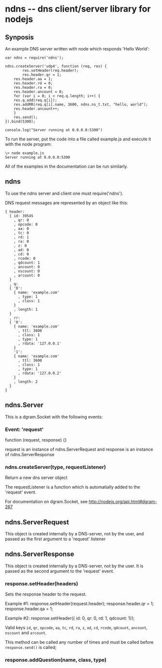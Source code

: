 ndns -- dns client/server library for nodejs
==============================

## Synposis

An example DNS server written with node which responds 'Hello World':

	var ndns = require('ndns');

	ndns.createServer('udp4', function (req, res) {
    	    res.setHeader(req.header);
    	    res.header.qr = 1;
	    res.header.aa = 1;
	    res.header.rd = 0;
	    res.header.ra = 0;
	    res.header.ancount = 0;
	    for (var i = 0; i < req.q.length; i++) {
		res.q.add(req.q[i]);
		res.addRR(req.q[i].name, 3600, ndns.ns_t.txt, "hello, world");
		res.header.ancount++;
	    }
	    res.send();
	}).bind(5300);

	console.log("Server running at 0.0.0.0:5300")

To run the server, put the code into a file called example.js and execute it
with the node program:

	\> node example.js
	Server running at 0.0.0.0:5300

All of the examples in the documentation can be run similarly.

## ndns

To use the ndns server and client one must require('ndns').

DNS request messages are represented by an object like this:

	{ header:
	  { id: 39545
	    , qr: 0
	    , opcode: 0
	    , aa: 0
	    , tc: 0
	    , rd: 1
	    , ra: 0
	    , z: 0
	    , ad: 0
	    , cd: 0
	    , rcode: 0
	    , qdcount: 1
	    , ancount: 0
	    , nscount: 0
	    , arcount: 0
	  }
	  , q: 
	  { '0': 
	    { name: 'example.com'
	      , type: 1
	      , class: 1
	    }
	    , length: 1
	  }
	  , rr: 
	  { '0': 
	    { name: 'example.com'
	      , ttl: 3600
	      , class: 1
	      , type: 1
	      , rdata: '127.0.0.1'
	    }
	    '1': 
	    { name: 'example.com'
	      , ttl: 3600
	      , class: 1
	      , type: 1
	      , rdata: '127.0.0.2'
	    }
	    , length: 2
	  }
	}

## ndns.Server

This is a dgram.Socket with the following events:

### Event: 'request'
function (request, response) {}

request is an instance of ndns.ServerRequest and response is an instance of
ndns.ServerResponse

### ndns.createServer(type, requestListener)
Return a new dns server object

The requestListener is a function which is automatially added to the 'request'
event.

For documentation on dgram.Socket, see http://nodejs.org/api.html#dgram-267

## ndns.ServerRequest

This object is created internally by a DNS-server, not by the user, and passed
as the first argument to a 'request' listener

## ndns.ServerResponse

This object is created internally by a DNS-server, not by the user. It is
passed as the second argument to the 'request' event.

### response.setHeader(headers)
Sets the response header to the request.

Example #1:
	response.setHeader(request.header);
	response.header.qr = 1;
	response.header.qa = 1;

Example #2:
	response.setHeader({
	    id: 0,
	    qr: 0,
	    rd: 1,
	    qdcount: 1});

Valid keys `id`, `qr`, `opcode`, `aa`, `tc`, `rd`, `ra`, `z`, `ad`, `cd`,
`rcode`, `qdcount`, `ancount`, `nscount` and `arcount`.

This method can be called any number of times and must be called before
`response.send()` is called;

### response.addQuestion(name, class, type)

